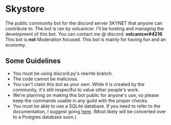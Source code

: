 # Skystore
The public community bot for the discord server SKYNET that anyone can contribute to.
The bot is ran by volcanicer. I'll be hosting and managing the development of this bot. You can contact me @ discord: **volcanicer#4216**
This bot is __not__ Moderation focused. This bot is mainly for having fun and an economy.

## Some Guidelines
- You must be using discord.py's rewrite branch.
- The code cannot be malicious.
- You can't claim this bot as your own. While it is created by the community, it's still respectful to value other people's work.
- We're planning on making this bot public for anyone's use, so please keep the commands usable in any guild with the proper checks.
- You must be able to use a SQLite database. If you need to refer to the documentation, I suggest going [here](https://docs.python.org/3.7/library/sqlite3.html). (Most likely will be converted over to a Postgres database soon.)

